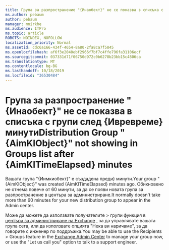```yaml
---
title: Група за разпространение "{Инаобект}" не се показва в списъка с групи след {Ивревреме} минути
ms.author: pebaum
author: pebaum
manager: mnirkhe
ms.audience: ITPro
ms.topic: article
ROBOTS: NOINDEX, NOFOLLOW
localization_priority: Normal
ms.assetid: cdc6a166-434f-4654-8a80-2fa8ca7f5845
ms.openlocfilehash: af6f3e2040ebf2966f7bf7c4ffe796fa31106ecf
ms.sourcegitcommit: 037331d71f06750d972c0b6278b23bb15c4806ca
ms.translationtype: MT
ms.contentlocale: bg-BG
ms.lasthandoff: 10/18/2019
ms.locfileid: "36530484"
---
```

# <a name="distribution-group-aimkiobject-not-showing-in-groups-list-after-aimkitimeelapsed-minutes"></a><span data-ttu-id="bb53e-102">Група за разпространение "{Инаобект}" не се показва в списъка с групи след {Ивревреме} минути</span><span class="sxs-lookup"><span data-stu-id="bb53e-102">Distribution Group "{AimKIObject}" not showing in Groups list after {AimKITimeElapsed} minutes</span></span>

<span data-ttu-id="bb53e-103">Вашата група "{Иимкиобект}" е създадена преди} минути.</span><span class="sxs-lookup"><span data-stu-id="bb53e-103">Your group "{AimKIObject}" was created {AimKITimeElapsed} minutes ago.</span></span> <span data-ttu-id="bb53e-104">Обикновено не отнема повече от 60 минути, за да се появи новата група за разпространение в центъра за администриране.</span><span class="sxs-lookup"><span data-stu-id="bb53e-104">It normally doesn't take more than 60 minutes for your new distribution group to appear in the Admin center.</span></span>
  
<span data-ttu-id="bb53e-105">Може да можете да използвате получателите > групи функция в [центъра за администриране на Exchange](https://outlook.office365.com/ecp/?rfr=Admin_o365&amp;exsvurl=1&amp;mkt=en-US.aspx) , за да управлявате вашата група сега, или да използвате опцията "Нека ви наричаме", за да говорите с инженер по поддръжка.</span><span class="sxs-lookup"><span data-stu-id="bb53e-105">You may be able to use the Recipients > Groups feature in the [Exchange Admin Center](https://outlook.office365.com/ecp/?rfr=Admin_o365&amp;exsvurl=1&amp;mkt=en-US.aspx) to manage your group now, or use the "Let us call you" option to talk to a support engineer.</span></span> 
  

